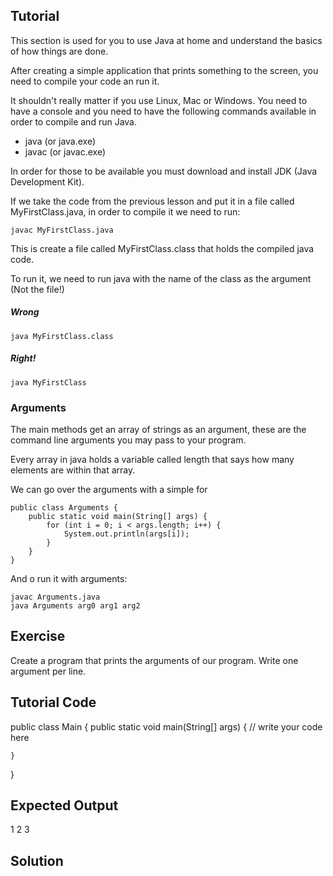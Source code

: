 Tutorial
--------

This section is used for you to use Java at home and understand the basics of how things are done.

After creating a simple application that prints something to the screen, you need to compile your code an run it.

It shouldn't really matter if you use Linux, Mac or Windows. You need to have a console and you need to have the following commands available in order to compile and run Java.

* java (or java.exe)
* javac (or javac.exe)

In order for those to be available you must download and install JDK (Java Development Kit).

If we take the code from the previous lesson and put it in a file called MyFirstClass.java, in order to compile it we need to run:

    javac MyFirstClass.java

This is create a file called MyFirstClass.class that holds the compiled java code.

To run it, we need to run java with the name of the class as the argument (Not the file!)

##### Wrong

    java MyFirstClass.class

##### Right!

    java MyFirstClass

### Arguments

The main methods get an array of strings as an argument, these are the command line arguments you may pass to your program.

Every array in java holds a variable called length that says how many elements are within that array.

We can go over the arguments with a simple for

    public class Arguments {
        public static void main(String[] args) {
            for (int i = 0; i < args.length; i++) {
                System.out.println(args[i]);
            }
        }
    }

And o run it with arguments:

    javac Arguments.java
    java Arguments arg0 arg1 arg2

Exercise
--------

Create a program that prints the arguments of our program. Write one argument per line.

Tutorial Code
-------------

public class Main {
    public static void main(String[] args) {
        // write your code here

    }
}

Expected Output
---------------

1
2
3

Solution
--------